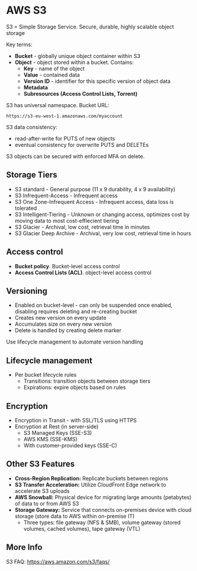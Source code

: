 # AWS S3

S3 = Simple Storage Service. Secure, durable, highly scalable object storage

Key terms:

- **Bucket** - globally unique object container within S3
- **Object** - object stored within a bucket. Contains:
  - **Key** - name of the object
  - **Value** - contained data
  - **Version ID** - identifier for this specific version of object data
  - **Metadata**
  - **Subresources (Access Control Lists, Torrent)**
  
S3 has universal namespace. Bucket URL:

    https://s3-eu-west-1.amazonaws.com/myaccount
    
S3 data consistency:

- read-after-write for PUTS of new objects
- eventual consistency for overwrite PUTS and DELETEs

S3 objects can be secured with enforced MFA on delete.

## Storage Tiers

- S3 standard - General purpose (11 x 9 durability, 4 x 9 availability)
- S3 Infrequent-Access - Infrequent access
- S3 One Zone-Infrequent Access - Infrequent access, data loss is tolerated
- S3 Intelligent-Tiering - Unknown or changing access, optimizes cost by moving data to most cost-effiecient tiering
- S3 Glacier - Archival, low cost, retrieval time in minutes
- S3 Glacier Deep Archive - Archival, very low cost, retrieval time in hours

## Access control

- **Bucket policy**. Bucket-level access control
- **Access Control Lists (ACL)**. object-level access control

## Versioning

- Enabled on bucket-level - can only be suspended once enabled, disabling requires deleting and re-creating bucket
- Creates new version on every update
- Accumulates size on every new version 
- Delete is handled by creating delete marker

Use lifecycle management to automate version handling

## Lifecycle management

- Per bucket lifecycle rules
  - Transitions: transition objects between storage tiers
  - Expirations: expire objects based on rules

## Encryption

- Encryption in Transit - with SSL/TLS using HTTPS
- Encryption at Rest (in server-side)
  - S3 Managed Keys (SSE-S3)
  - AWS KMS (SSE-KMS)
  - With customer-provided keys (SSE-C)

## Other S3 Features

- **Cross-Region Replication:** Replicate buckets between regions
- **S3 Transfer Acceleration:** Utilize CloudFront Edge network to accelerate S3 uploads
- **AWS Snowball:** Physical device for migrating large amounts (petabytes) of data to or from AWS S3
- **Storage Gateway:** Service that connects on-premises device with cloud storage (store data to AWS within on-premise IT)
  - Three types: file gateway (NFS & SMB), volume gateway (stored volumes, cached volumes), tape gateway (VTL)

## More Info

S3 FAQ: https://aws.amazon.com/s3/faqs/
